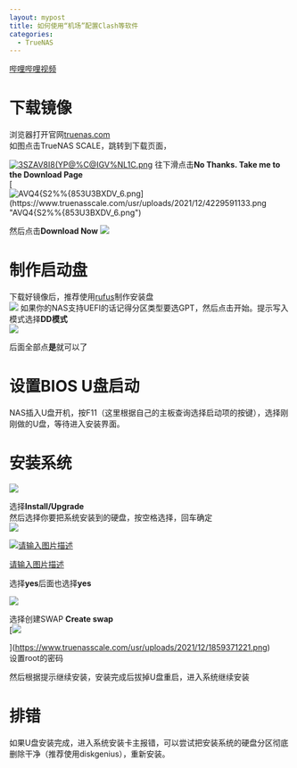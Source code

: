 ```yaml
---
layout: mypost
title: 如何使用“机场”配置Clash等软件
categories:
  - TrueNAS
---
```

[哔哩哔哩视频](https://www.bilibili.com/video/BV1q3411i7Nq?share_source=copy_web)

# 下载镜像

浏览器打开官网[truenas.com](https://www.truenas.com/)  
如图点击TrueNAS SCALE，跳转到下载页面，

[![3SZAV8I8(YP@%C@IGV%NL1C.png](https://www.truenasscale.com/usr/uploads/2021/12/2296186754.png "3SZAV8I8(YP@%C@IGV%NL1C.png")](https://www.truenasscale.com/usr/uploads/2021/12/2296186754.png)
往下滑点击**No Thanks. Take me to the Download Page**  
[![AVQ4{S2%%{8`53U3BXDV_6.png](https://www.truenasscale.com/usr/uploads/2021/12/4229591133.png "AVQ4{S2%%{8`53U3BXDV_6.png")](https://www.truenasscale.com/usr/uploads/2021/12/4229591133.png)

然后点击**Download Now**
[![](https://www.truenasscale.com/usr/uploads/2021/12/560017632.png)](https://www.truenasscale.com/usr/uploads/2021/12/560017632.png)

# 制作启动盘

下载好镜像后，推荐使用[rufus](https://rufus.ie/zh/)制作安装盘  
[![](https://www.truenasscale.com/usr/uploads/2021/12/3050797825.png)](https://www.truenasscale.com/usr/uploads/2021/12/3050797825.png)
如果你的NAS支持UEFI的话记得分区类型要选GPT，然后点击开始。提示写入模式选择**DD模式**  
[![](https://www.truenasscale.com/usr/uploads/2021/12/500850258.png)](https://www.truenasscale.com/usr/uploads/2021/12/500850258.png)

后面全部点**是**就可以了

# 设置BIOS U盘启动

NAS插入U盘开机，按F11（这里根据自己的主板查询选择启动项的按键），选择刚刚做的U盘，等待进入安装界面。

# 安装系统

[![](https://www.truenasscale.com/usr/uploads/2021/12/243701706.png)](https://www.truenasscale.com/usr/uploads/2021/12/243701706.png)

选择**Install/Upgrade**  
然后选择你要把系统安装到的硬盘，按空格选择，回车确定  
[![](https://www.truenasscale.com/usr/uploads/2021/12/1053706883.png)](https://www.truenasscale.com/usr/uploads/2021/12/1053706883.png)

[![请输入图片描述](https://www.truenasscale.com/usr/uploads/2021/12/2534987282.png "请输入图片描述")](https://www.truenasscale.com/usr/uploads/2021/12/2534987282.png)

[请输入图片描述](https://www.truenasscale.com/usr/uploads/2021/12/2534987282.png)

选择**yes**后面也选择**yes**

[![](https://www.truenasscale.com/usr/uploads/2021/12/865270335.png)](https://www.truenasscale.com/usr/uploads/2021/12/865270335.png)

  
选择创建SWAP **Create swap**  
[![](https://www.truenasscale.com/usr/uploads/2021/12/1859371221.png)

](https://www.truenasscale.com/usr/uploads/2021/12/1859371221.png)  
设置root的密码

然后根据提示继续安装，安装完成后拔掉U盘重启，进入系统继续安装

# 排错

如果U盘安装完成，进入系统安装卡主报错，可以尝试把安装系统的硬盘分区彻底删除干净（推荐使用diskgenius），重新安装。
